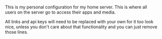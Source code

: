 This is my personal configuration for my home server. This is where all users on the server go to access their apps and media.

All links and api keys will need to be replaced with your own for it too look nice, unless you don't care about that functionality and you can just remove those lines.
